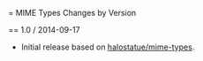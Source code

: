 = MIME Types Changes by Version

== 1.0 / 2014-09-17

* Initial release based on
  [halostatue/mime-types](https://github.com/halostatue/mime-types).
